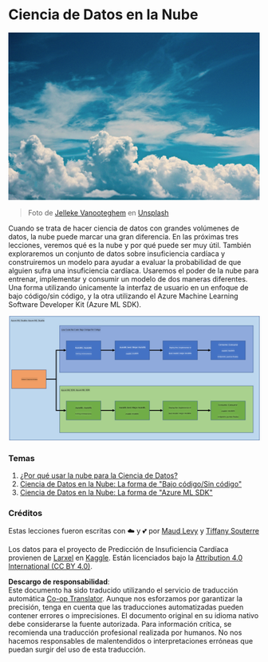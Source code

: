 <!--
CO_OP_TRANSLATOR_METADATA:
{
  "original_hash": "8dfe141a0f46f7d253e07f74913c7f44",
  "translation_date": "2025-08-24T21:52:29+00:00",
  "source_file": "5-Data-Science-In-Cloud/README.md",
  "language_code": "es"
}
-->
# Ciencia de Datos en la Nube

![cloud-picture](../../../translated_images/cloud-picture.f5526de3c6c6387b2d656ba94f019b3352e5e3854a78440e4fb00c93e2dea675.es.jpg)

> Foto de [Jelleke Vanooteghem](https://unsplash.com/@ilumire) en [Unsplash](https://unsplash.com/s/photos/cloud?orientation=landscape)

Cuando se trata de hacer ciencia de datos con grandes volúmenes de datos, la nube puede marcar una gran diferencia. En las próximas tres lecciones, veremos qué es la nube y por qué puede ser muy útil. También exploraremos un conjunto de datos sobre insuficiencia cardíaca y construiremos un modelo para ayudar a evaluar la probabilidad de que alguien sufra una insuficiencia cardíaca. Usaremos el poder de la nube para entrenar, implementar y consumir un modelo de dos maneras diferentes. Una forma utilizando únicamente la interfaz de usuario en un enfoque de bajo código/sin código, y la otra utilizando el Azure Machine Learning Software Developer Kit (Azure ML SDK).

![project-schema](../../../translated_images/project-schema.420e56d495624541eaecf2b737f138c86fb7d8162bb1c0bf8783c350872ffc4d.es.png)

### Temas

1. [¿Por qué usar la nube para la Ciencia de Datos?](17-Introduction/README.md)  
2. [Ciencia de Datos en la Nube: La forma de "Bajo código/Sin código"](18-Low-Code/README.md)  
3. [Ciencia de Datos en la Nube: La forma de "Azure ML SDK"](19-Azure/README.md)  

### Créditos  
Estas lecciones fueron escritas con ☁️ y 💕 por [Maud Levy](https://twitter.com/maudstweets) y [Tiffany Souterre](https://twitter.com/TiffanySouterre)  

Los datos para el proyecto de Predicción de Insuficiencia Cardíaca provienen de [Larxel](https://www.kaggle.com/andrewmvd) en [Kaggle](https://www.kaggle.com/andrewmvd/heart-failure-clinical-data). Están licenciados bajo la [Attribution 4.0 International (CC BY 4.0)](https://creativecommons.org/licenses/by/4.0/).  

**Descargo de responsabilidad**:  
Este documento ha sido traducido utilizando el servicio de traducción automática [Co-op Translator](https://github.com/Azure/co-op-translator). Aunque nos esforzamos por garantizar la precisión, tenga en cuenta que las traducciones automatizadas pueden contener errores o imprecisiones. El documento original en su idioma nativo debe considerarse la fuente autorizada. Para información crítica, se recomienda una traducción profesional realizada por humanos. No nos hacemos responsables de malentendidos o interpretaciones erróneas que puedan surgir del uso de esta traducción.